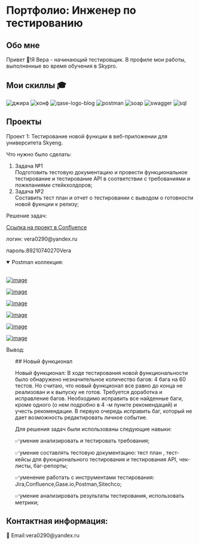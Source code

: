 # Портфолио: Инженер по тестированию 
## Обо мне
Привет 👋!Я Вера - начинающий тестировщик. В профиле мои работы, выполненные во время обучения в Skypro.
## Мои скиллы 🎓
![джира](https://github.com/VeraGrechina/portfolio-QA/assets/132752674/5e940617-34d0-4fb7-845f-b8c3e449b865)
![конф](https://github.com/VeraGrechina/portfolio-QA/assets/132752674/07ab4532-b97e-46ca-855e-5aef41b79d08)
![qase-logo-blog](https://github.com/VeraGrechina/portfolio-QA/assets/132752674/ee2ec75f-b9ad-4129-ad49-db38b2cabc8b)
![postman](https://github.com/VeraGrechina/portfolio-QA/assets/132752674/d0061f1e-b213-42fa-836a-1648f4fa56f1)
![soap](https://github.com/VeraGrechina/portfolio-QA/assets/132752674/6bff4254-2fcd-4b39-8497-d1374b249c4d)
![swagger](https://github.com/VeraGrechina/portfolio-QA/assets/132752674/a63801d3-a27b-498f-aa8e-35d770397be7)
![sql](https://github.com/VeraGrechina/portfolio-QA/assets/132752674/2c9f076e-1d1a-436d-bc7f-9581d3b7d901)




## Проекты
<p>Проект 1: Тестирование новой функции в веб-приложении для университета Skyeng.</p>
<p>Что нужно было сделать:<p>
 <ol>
     <li>Задача №1</li> Подготовить тестовую документацию и провести функциональное тестирование и тестирование API в соответствии с требованиями и пожеланиями стейкхолдоров;
     <li>Задача №2</li>  Составить тест план и отчет о тестировании с выводом о готовности новой фукнции к релизу; 
   </ol>
  
  
<p>Решение задач:<p>
<a href="https://grechinavera.atlassian.net/l/cp/4DYuC1Dw">Ссылка на проект в Confluence</a>
<p>логин: vera0290@yandex.ru<p>
<p>пароль:89210740270Vera<p>
  
 <details open=""><summary> Postman коллекция: </summary><br>
<p dir="auto"><a target="_blank" rel="noopener noreferrer nofollow" href="https://github.com/VeraGrechina/portfolio-QA/assets/132752674/ea97b033-06f6-4260-b524-0020d919f690"><img src="https://github.com/VeraGrechina/portfolio-QA/assets/132752674/ea97b033-06f6-4260-b524-0020d919f690" alt="image" style="max-width: 100%;"></a></p>
<p dir="auto"><a target="_blank" rel="noopener noreferrer nofollow" href="https://github.com/VeraGrechina/portfolio-QA/assets/132752674/c9ea1d02-63f7-4486-aa25-bf18f7f78041"><img src="https://github.com/VeraGrechina/portfolio-QA/assets/132752674/c9ea1d02-63f7-4486-aa25-bf18f7f78041" alt="image" style="max-width: 100%;"></a></p>

<p dir="auto"><a target="_blank" rel="noopener noreferrer nofollow" href="https://github.com/VeraGrechina/portfolio-QA/assets/132752674/e1c83229-95ab-4966-9c77-b2e607b4a442"><img src="https://github.com/VeraGrechina/portfolio-QA/assets/132752674/e1c83229-95ab-4966-9c77-b2e607b4a442" alt="image" style="max-width: 100%;"></a></p>
  
<p dir="auto"><a target="_blank" rel="noopener noreferrer nofollow" href="https://github.com/VeraGrechina/portfolio-QA/assets/132752674/6ea37e8a-72a8-4eb8-a39f-7c08a8c8f06e"><img src="https://github.com/VeraGrechina/portfolio-QA/assets/132752674/6ea37e8a-72a8-4eb8-a39f-7c08a8c8f06e" alt="image" style="max-width: 100%;"></a></p> 
  
<p dir="auto"><a target="_blank" rel="noopener noreferrer nofollow" href="https://github.com/VeraGrechina/portfolio-QA/assets/132752674/53ddd456-fea5-4186-b8d1-47b33b5e80a4"><img src="https://github.com/VeraGrechina/portfolio-QA/assets/132752674/53ddd456-fea5-4186-b8d1-47b33b5e80a4" alt="image" style="max-width: 100%;"></a></p> 

 <p dir="auto"><a target="_blank" rel="noopener noreferrer nofollow" href="https://github.com/VeraGrechina/portfolio-QA/assets/132752674/993af92e-7cb6-4a2e-ae20-34dee4ae40c4"><img src="https://github.com/VeraGrechina/portfolio-QA/assets/132752674/993af92e-7cb6-4a2e-ae20-34dee4ae40c4" alt="image" style="max-width: 100%;"></a></p> 
 
 </details>

  <p>Вывод:<p>
  <ol>
 ## Новый функционал
   <p> Новый функционал: В ходе тестирования новой функциональности было обнаружено незначительное количество багов: 4 бага на 60 тестов. Но считаю, что новый функционал все равно до конца не реализован и к выпуску не готов. Требуется доработка и исправление багов. Необходимо исправить все найденные баги, кроме одного (о нем подробно в 4 -м пункте рекомендаций) и учесть рекомендации. В первую очередь исправить баг, который не дает возможность редактировать личное событие. <p>
 <p>Для решения задач были использованы следующие навыки:<p>
 <p>✅умение анализировать и тестировать требования;<p>
 <p>✅умение составлять тестовую документацию: тест план , тест-кейсы для фукнционального тестирования и тестирования API, чек-листы, баг-репорты;<p>
 <p>✅уменение работать с инструментами тестирования: Jira,Confluence,Gase.io,Postman,Sitechco;<p>
 <p>✅умение анализировать результаты тестирования, использовать метрики;<p>
 </ol>
   
  ## Контактная информация:
  <p>📧 Email:vera0290@yandeх.ru
   
  
   

 
 
 


 
 
 

 
    
     
  


  

